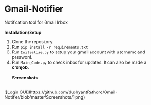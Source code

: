 # Gmail-Notifier
Notification tool for Gmail Inbox
<br><br>
**Installation/Setup**
1) Clone the repository.
2) Run `pip install -r requirements.txt`
3) Run `Initialise.py` to setup your gmail account with username and password.
4) Run `Main_Code.py` to check inbox for updates. It can also be made a **cronjob**.
<br><br>
**Screenshots**
<br>
![Login GUI](https://github.com/dushyantRathore/Gmail-Notifier/blob/master/Screenshots/1.png)
